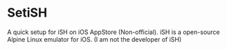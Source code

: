 # SetiSH
A quick setup for iSH on iOS AppStore (Non-official). iSH is a open-source Alpine Linux emulator for iOS. (I am not the developer of iSH)
